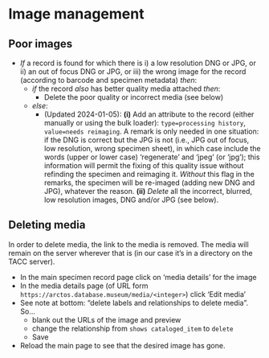 # Image management

## Poor images

 * _If_ a record is found for which there is i) a low resolution DNG or
   JPG, or ii) an out of focus DNG or JPG, or iii) the wrong image
   for the record (according to barcode and specimen metadata)
    _then_:
    * _if_ the record _also_ has better quality media attached
      _then_: 
       * Delete the poor quality or incorrect media (see below)
    * _else_:
       * (Updated 2024-01-05): **(i)** Add an attribute to the record
         (either manually or using the bulk loader): `type=processing
         history`, `value=needs reimaging`. A remark is only needed in
         one situation: if the DNG is correct but the JPG is not
         (i.e., JPG out of focus, low resolution, wrong specimen
         sheet), in which case include the words (upper or lower case)
         ‘regenerate’ and ‘jpeg’ (or ‘jpg’); this information will
         permit the fixing of this quality issue without refinding the
         specimen and reimaging it. _Without_ this flag in the
         remarks, the specimen will be re-imaged (adding new DNG and
         JPG), whatever the reason. **(ii)** _Delete_ all the
         incorrect, blurred, low resolution images, DNG and/or JPG
         (see below).

## Deleting media

In order to delete media, the link to the media is removed. The media
will remain on the server wherever that is (in our case it’s in a
directory on the TACC server).

 * In the main specimen record page click on ‘media details’ for the
   image
 * In the media details page (of URL form
   `https://arctos.database.museum/media/<integer>`) click ‘Edit media’
 * See note at bottom: “delete labels and relationships to delete media”. So... 
    * blank out the URLs of the image and preview
    * change the relationship from `shows cataloged_item` to `delete`
    * Save
 * Reload the main page to see that the desired image has gone.

